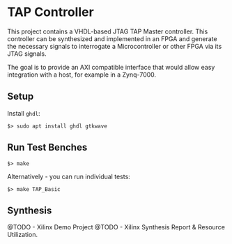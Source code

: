 # TAP Controller

This project contains a VHDL-based JTAG TAP Master controller. This controller can be synthesized and implemented in an FPGA and generate the necessary signals to interrogate a Microcontroller or other FPGA via its JTAG signals.

The goal is to provide an AXI compatible interface that would allow easy integration with a host, for example in a Zynq-7000.

## Setup

Install `ghdl`:

```
$> sudo apt install ghdl gtkwave
```

## Run Test Benches

```
$> make
```

Alternatively - you can run individual tests:

```
$> make TAP_Basic
```

## Synthesis

@TODO - Xilinx Demo Project
@TODO - Xilinx Synthesis Report & Resource Utilization.
